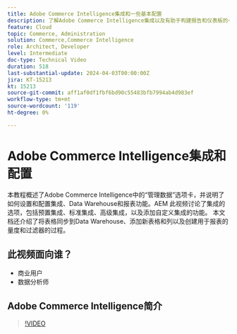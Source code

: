 ```yaml
---
title: Adobe Commerce Intelligence集成和一些基本配置
description: 了解Adobe Commerce Intelligence集成以及有助于构建报告和仪表板的一些配置
feature: Cloud
topic: Commerce, Administration
solution: Commerce,Commerce Intelligence
role: Architect, Developer
level: Intermediate
doc-type: Technical Video
duration: 518
last-substantial-update: 2024-04-03T00:00:00Z
jira: KT-15213
kt: 15213
source-git-commit: aff1af0df1fbf6bd90c55483bfb7994ab4d983ef
workflow-type: tm+mt
source-wordcount: '119'
ht-degree: 0%

---
```


# Adobe Commerce Intelligence集成和配置

本教程概述了Adobe Commerce Intelligence中的“管理数据”选项卡，并说明了如何设置和配置集成、Data Warehouse和报表功能。&#x200B;AEM
此视频讨论了集成的选项，包括预置集成、标准集成、高级集成，以及添加自定义集成的功能。
本文档还介绍了将表格同步到Data Warehouse、添加新表格和列以及创建用于报表的量度和过滤器的过程。

## 此视频面向谁？

- 商业用户
- 数据分析师

## Adobe Commerce Intelligence简介

>[!VIDEO](https://video.tv.adobe.com/v/3428101?learn=on)
